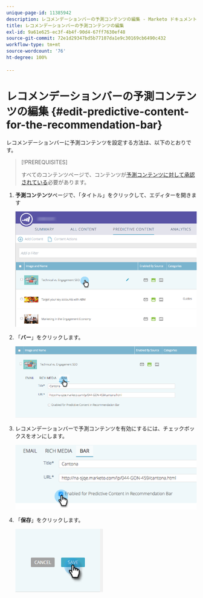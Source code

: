 ```yaml
---
unique-page-id: 11385942
description: レコメンデーションバーの予測コンテンツの編集 - Marketo ドキュメント - 製品ドキュメント
title: レコメンデーションバーの予測コンテンツの編集
exl-id: 9a61e625-ec3f-4b4f-90d4-67ff7630ef48
source-git-commit: 72e1d29347bd5b77107da1e9c30169cb6490c432
workflow-type: tm+mt
source-wordcount: '76'
ht-degree: 100%

---
```


# レコメンデーションバーの予測コンテンツの編集 {#edit-predictive-content-for-the-recommendation-bar}

レコメンデーションバーに予測コンテンツを設定する方法は、以下のとおりです。

>[!PREREQUISITES]
>
>すべてのコンテンツページで、コンテンツが[予測コンテンツに対して承認されている](/help/marketo/product-docs/predictive-content/working-with-all-content/approve-a-title-for-predictive-content.md)必要があります。

1. **予測コンテンツ**&#x200B;ページで、「タイトル」をクリックして、エディターを開きます

   ![](assets/image2017-10-3-9-3a45-3a13.png)

1. 「**バー**」をクリックします。

   ![](assets/image2017-10-3-9-3a45-3a48.png)

1. レコメンデーションバーで予測コンテンツを有効にするには、チェックボックスをオンにします。

   ![](assets/image2017-10-3-9-3a46-3a18.png)

1. 「**保存**」をクリックします。

   ![](assets/save.png)
